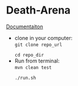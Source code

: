 
# Death-Arena
[Documentaiton](https://docs.google.com/document/d/1H1k_2Is_pshtb6KgJ_tjcVNOo8BBcSXA_mnDVM62dcc/edit?usp=sharing)

<ul>
<li>
clone in your computer:
<br>
<code>git clone repo_url<br>
cd repo_dir</code>
</li>

<li>
Run from terminal:
<br>  
<code>mvn clean test<br>
./run.sh</code>
</li>


</ul>